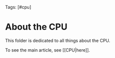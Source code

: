 Tags: [#cpu]

# About the CPU

This folder is dedicated to all things about the CPU.

To see the main article, see [[CPU|here]].

